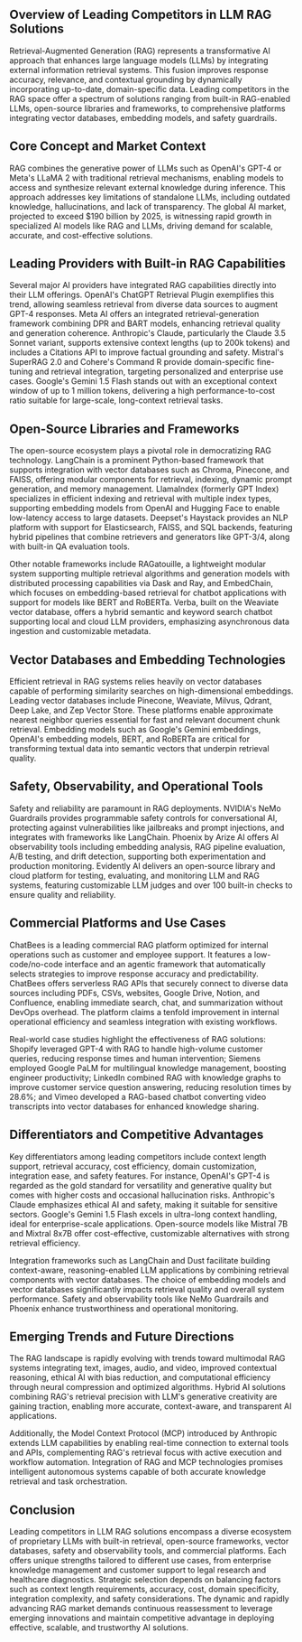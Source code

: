 ## Overview of Leading Competitors in LLM RAG Solutions

Retrieval-Augmented Generation (RAG) represents a transformative AI approach that enhances large language models (LLMs) by integrating external information retrieval systems. This fusion improves response accuracy, relevance, and contextual grounding by dynamically incorporating up-to-date, domain-specific data. Leading competitors in the RAG space offer a spectrum of solutions ranging from built-in RAG-enabled LLMs, open-source libraries and frameworks, to comprehensive platforms integrating vector databases, embedding models, and safety guardrails.

## Core Concept and Market Context

RAG combines the generative power of LLMs such as OpenAI's GPT-4 or Meta's LLaMA 2 with traditional retrieval mechanisms, enabling models to access and synthesize relevant external knowledge during inference. This approach addresses key limitations of standalone LLMs, including outdated knowledge, hallucinations, and lack of transparency. The global AI market, projected to exceed $190 billion by 2025, is witnessing rapid growth in specialized AI models like RAG and LLMs, driving demand for scalable, accurate, and cost-effective solutions.

## Leading Providers with Built-in RAG Capabilities

Several major AI providers have integrated RAG capabilities directly into their LLM offerings. OpenAI's ChatGPT Retrieval Plugin exemplifies this trend, allowing seamless retrieval from diverse data sources to augment GPT-4 responses. Meta AI offers an integrated retrieval-generation framework combining DPR and BART models, enhancing retrieval quality and generation coherence. Anthropic's Claude, particularly the Claude 3.5 Sonnet variant, supports extensive context lengths (up to 200k tokens) and includes a Citations API to improve factual grounding and safety. Mistral's SuperRAG 2.0 and Cohere's Command R provide domain-specific fine-tuning and retrieval integration, targeting personalized and enterprise use cases. Google's Gemini 1.5 Flash stands out with an exceptional context window of up to 1 million tokens, delivering a high performance-to-cost ratio suitable for large-scale, long-context retrieval tasks.

## Open-Source Libraries and Frameworks

The open-source ecosystem plays a pivotal role in democratizing RAG technology. LangChain is a prominent Python-based framework that supports integration with vector databases such as Chroma, Pinecone, and FAISS, offering modular components for retrieval, indexing, dynamic prompt generation, and memory management. LlamaIndex (formerly GPT Index) specializes in efficient indexing and retrieval with multiple index types, supporting embedding models from OpenAI and Hugging Face to enable low-latency access to large datasets. Deepset's Haystack provides an NLP platform with support for Elasticsearch, FAISS, and SQL backends, featuring hybrid pipelines that combine retrievers and generators like GPT-3/4, along with built-in QA evaluation tools.

Other notable frameworks include RAGatouille, a lightweight modular system supporting multiple retrieval algorithms and generation models with distributed processing capabilities via Dask and Ray, and EmbedChain, which focuses on embedding-based retrieval for chatbot applications with support for models like BERT and RoBERTa. Verba, built on the Weaviate vector database, offers a hybrid semantic and keyword search chatbot supporting local and cloud LLM providers, emphasizing asynchronous data ingestion and customizable metadata.

## Vector Databases and Embedding Technologies

Efficient retrieval in RAG systems relies heavily on vector databases capable of performing similarity searches on high-dimensional embeddings. Leading vector databases include Pinecone, Weaviate, Milvus, Qdrant, Deep Lake, and Zep Vector Store. These platforms enable approximate nearest neighbor queries essential for fast and relevant document chunk retrieval. Embedding models such as Google's Gemini embeddings, OpenAI's embedding models, BERT, and RoBERTa are critical for transforming textual data into semantic vectors that underpin retrieval quality.

## Safety, Observability, and Operational Tools

Safety and reliability are paramount in RAG deployments. NVIDIA's NeMo Guardrails provides programmable safety controls for conversational AI, protecting against vulnerabilities like jailbreaks and prompt injections, and integrates with frameworks like LangChain. Phoenix by Arize AI offers AI observability tools including embedding analysis, RAG pipeline evaluation, A/B testing, and drift detection, supporting both experimentation and production monitoring. Evidently AI delivers an open-source library and cloud platform for testing, evaluating, and monitoring LLM and RAG systems, featuring customizable LLM judges and over 100 built-in checks to ensure quality and reliability.

## Commercial Platforms and Use Cases

ChatBees is a leading commercial RAG platform optimized for internal operations such as customer and employee support. It features a low-code/no-code interface and an agentic framework that automatically selects strategies to improve response accuracy and predictability. ChatBees offers serverless RAG APIs that securely connect to diverse data sources including PDFs, CSVs, websites, Google Drive, Notion, and Confluence, enabling immediate search, chat, and summarization without DevOps overhead. The platform claims a tenfold improvement in internal operational efficiency and seamless integration with existing workflows.

Real-world case studies highlight the effectiveness of RAG solutions: Shopify leveraged GPT-4 with RAG to handle high-volume customer queries, reducing response times and human intervention; Siemens employed Google PaLM for multilingual knowledge management, boosting engineer productivity; LinkedIn combined RAG with knowledge graphs to improve customer service question answering, reducing resolution times by 28.6%; and Vimeo developed a RAG-based chatbot converting video transcripts into vector databases for enhanced knowledge sharing.

## Differentiators and Competitive Advantages

Key differentiators among leading competitors include context length support, retrieval accuracy, cost efficiency, domain customization, integration ease, and safety features. For instance, OpenAI's GPT-4 is regarded as the gold standard for versatility and generative quality but comes with higher costs and occasional hallucination risks. Anthropic's Claude emphasizes ethical AI and safety, making it suitable for sensitive sectors. Google's Gemini 1.5 Flash excels in ultra-long context handling, ideal for enterprise-scale applications. Open-source models like Mistral 7B and Mixtral 8x7B offer cost-effective, customizable alternatives with strong retrieval efficiency.

Integration frameworks such as LangChain and Dust facilitate building context-aware, reasoning-enabled LLM applications by combining retrieval components with vector databases. The choice of embedding models and vector databases significantly impacts retrieval quality and overall system performance. Safety and observability tools like NeMo Guardrails and Phoenix enhance trustworthiness and operational monitoring.

## Emerging Trends and Future Directions

The RAG landscape is rapidly evolving with trends toward multimodal RAG systems integrating text, images, audio, and video, improved contextual reasoning, ethical AI with bias reduction, and computational efficiency through neural compression and optimized algorithms. Hybrid AI solutions combining RAG's retrieval precision with LLM's generative creativity are gaining traction, enabling more accurate, context-aware, and transparent AI applications.

Additionally, the Model Context Protocol (MCP) introduced by Anthropic extends LLM capabilities by enabling real-time connection to external tools and APIs, complementing RAG's retrieval focus with active execution and workflow automation. Integration of RAG and MCP technologies promises intelligent autonomous systems capable of both accurate knowledge retrieval and task orchestration.

## Conclusion

Leading competitors in LLM RAG solutions encompass a diverse ecosystem of proprietary LLMs with built-in retrieval, open-source frameworks, vector databases, safety and observability tools, and commercial platforms. Each offers unique strengths tailored to different use cases, from enterprise knowledge management and customer support to legal research and healthcare diagnostics. Strategic selection depends on balancing factors such as context length requirements, accuracy, cost, domain specificity, integration complexity, and safety considerations. The dynamic and rapidly advancing RAG market demands continuous reassessment to leverage emerging innovations and maintain competitive advantage in deploying effective, scalable, and trustworthy AI solutions.